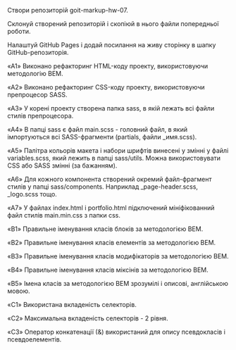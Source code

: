 Створи репозиторій goit-markup-hw-07.

Склонуй створений репозиторій і скопіюй в нього файли попередньої роботи.

Налаштуй GitHub Pages і додай посилання на живу сторінку в шапку GitHub-репозиторія.

<!-- Критерії приймання роботи наставником -->

<!-- Проект -->

«A1» Виконано рефакторинг HTML-коду проекту, використовуючи методологію BEM.

«A2» Виконано рефакторинг CSS-коду проекту, використовуючи препроцесор SASS.

«A3» У корені проекту створена папка sass, в якій лежать всі файли стилів препроцесора.

«A4» В папці sass є файл main.scss - головний файл, в який імпортуються всі SASS-фрагменти (partials, файли \_имя.scss).

«A5» Палітра кольорів макета і набори шрифтів винесені у змінні у файлі variables.scss, який лежить в папці sass/utils. Можна використовувати CSS або SASS змінні (за бажанням).

«A6» Для кожного компонента створений окремий файл-фрагмент стилів у папці sass/components. Наприклад \_page-header.scss, \_logo.scss тощо.

«A7» У файлах index.html і portfolio.html підключений мініфікованний файл стилів main.min.css з папки css.

<!-- Розмітка -->

«B1» Правильне іменування класів блоків за методологією BEM.

«B2» Правильне іменування класів елементів за методологією BEM.

«B3» Правильне іменування класів модифікаторів за методологією BEM.

«B4» Правильне іменування класів міксінів за методологією BEM.

«B5» Імена класів за методологією BEM зрозумілі і описові, англійською мовою.

<!-- Оформлення -->

«C1» Використана вкладеність селекторів.

«C2» Максимальна вкладеність селекторів - 2 рівня.

«C3» Оператор конкатенації (&) використаний для опису псевдокласів і псевдоелементів.
